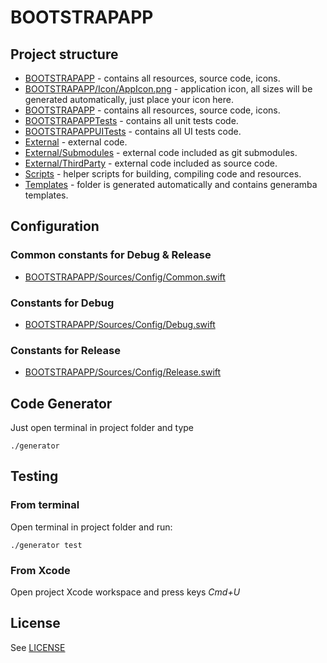 # BOOTSTRAPAPP

## Project structure

* [BOOTSTRAPAPP](BOOTSTRAPAPP) - contains all resources, source code, icons.
 * [BOOTSTRAPAPP/Icon/AppIcon.png](BOOTSTRAPAPP/Icon/AppIcon.png) - application icon, all sizes will be generated automatically, just place your icon here.
 * [BOOTSTRAPAPP](BOOTSTRAPAPP) - contains all resources, source code, icons.
* [BOOTSTRAPAPPTests](BOOTSTRAPAPPTests) - contains all unit tests code.
* [BOOTSTRAPAPPUITests](BOOTSTRAPAPPUITests) - contains all UI tests code.
* [External](External) - external code.
 * [External/Submodules](External/Submodules) - external code included as git submodules.
 *  [External/ThirdParty](External/ThirdParty) - external code included as source code.
*  [Scripts](Scripts) - helper scripts for building, compiling code and resources.
*  [Templates](Templates) - folder is generated automatically and contains generamba templates.

## Configuration

### Common constants for Debug & Release
* [BOOTSTRAPAPP/Sources/Config/Common.swift](BOOTSTRAPAPP/Sources/Config/Common.swift)

### Constants for Debug
* [BOOTSTRAPAPP/Sources/Config/Debug.swift](BOOTSTRAPAPP/Sources/Config/Debug.swift)

### Constants for Release
* [BOOTSTRAPAPP/Sources/Config/Release.swift](BOOTSTRAPAPP/Sources/Config/Release.swift)

## Code Generator

Just open terminal in project folder and type
```
./generator
```

## Testing

### From terminal

Open terminal in project folder and run:

```
./generator test
```

### From Xcode

Open project Xcode workspace and press keys *Cmd+U*

## License

See [LICENSE](LICENSE)
